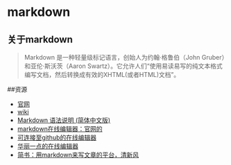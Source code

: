 # markdown
## 关于markdown
> Markdown 是一种轻量级标记语言，创始人为约翰·格鲁伯（John Gruber）和亚伦·斯沃茨（Aaron Swartz）。它允许人们“使用易读易写的纯文本格式编写文档，然后转换成有效的XHTML(或者HTML)文档”。


##资源

* [官网](http://daringfireball.net/projects/markdown/)
* [wiki](http://zh.wikipedia.org/zh-hans/Markdown)
* [Markdown 语法说明 (简体中文版)](http://wowubuntu.com/markdown/)
* [markdown在线编辑器：官网的](http://daringfireball.net/projects/markdown/dingus)
* [可连接至github的在线编辑器](http://dillinger.io/)
* [华丽一点的在线编辑器](http://mahua.jser.me/)
* [简书：用markdown来写文章的平台，清新风](http://jianshu.io/)
